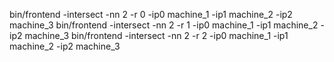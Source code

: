 bin/frontend -intersect -nn 2 -r 0 -ip0 machine_1 -ip1 machine_2 -ip2 machine_3
bin/frontend -intersect -nn 2 -r 1 -ip0 machine_1 -ip1 machine_2 -ip2 machine_3
bin/frontend -intersect -nn 2 -r 2 -ip0 machine_1 -ip1 machine_2 -ip2 machine_3